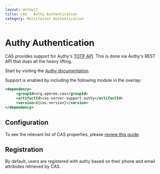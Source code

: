 ```yaml
---
layout: default
title: CAS - Authy Authentication
category: Multifactor Authentication
---
```


# Authy Authentication

CAS provides support for Authy's [TOTP API](http://docs.authy.com/totp.html). This is done via Authy's REST API that does all the heavy lifting.

Start by visiting the [Authy documentation](https://www.authy.com/developers/).

Support is enabled by including the following module in the overlay:

```xml
<dependency>
     <groupId>org.apereo.cas</groupId>
     <artifactId>cas-server-support-authy</artifactId>
     <version>${cas.version}</version>
</dependency>
```

## Configuration

To see the relevant list of CAS properties, please [review this guide](../configuration/Configuration-Properties.html#authy).

## Registration

By default, users are registered with authy based on their phone and email attributes retrieved by CAS.

